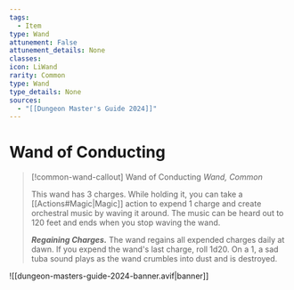 ```yaml
---
tags:
  - Item
type: Wand
attunement: False
attunement_details: None
classes:
icon: LiWand
rarity: Common
type: Wand
type_details: None
sources: 
  - "[[Dungeon Master's Guide 2024]]"
---
```

# Wand of Conducting
>[!common-wand-callout] Wand of Conducting
>_Wand, Common_
>
>This wand has 3 charges. While holding it, you can take a [[Actions#Magic\|Magic]] action to expend 1 charge and create orchestral music by waving it around. The music can be heard out to 120 feet and ends when you stop waving the wand.
>
>**_Regaining Charges._** The wand regains all expended charges daily at dawn. If you expend the wand's last charge, roll 1d20. On a 1, a sad tuba sound plays as the wand crumbles into dust and is destroyed.
>


![[dungeon-masters-guide-2024-banner.avif|banner]]